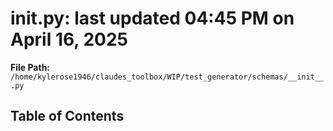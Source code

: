 # __init__.py: last updated 04:45 PM on April 16, 2025

**File Path:** `/home/kylerose1946/claudes_toolbox/WIP/test_generator/schemas/__init__.py`

## Table of Contents
